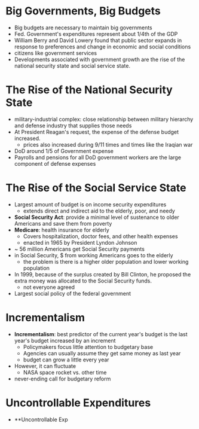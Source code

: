 # Big Governments, Big Budgets
- Big budgets are necessary to maintain big governments
- Fed. Government's expenditures represent about 1/4th of the GDP 
- William Berry and David Lowery found that public sector expands in response to preferences and change in economic and social conditions
- citizens like government services
- Developments associated with government growth are the rise of the national security state and social service state.

# The Rise of the National Security State
- military-industrial complex: close relationship between military hierarchy and defense industry that supplies those needs
- At President Reagan's request, the expense of the defense budget increased.
	- prices also increased during 9/11 times and times like the Iraqian war
- DoD around 1/5 of Government expense
- Payrolls and pensions for all DoD government workers are the large component of defense expenses

# The Rise of the Social Service State
- Largest amount of budget is on income security expenditures
	- extends direct and indirect aid to the elderly, poor, and needy
- **Social Security Act**: provide a minimal level of sustenance to older Americans and save them from poverty
- **Medicare**: health insurance for elderly
	- Covers hospitalization, doctor fees, and other health expenses
	- enacted in 1965 by President Lyndon Johnson
- ~ 56 million Americans get Social Security payments
- in Social Security, $ from working Americans goes to the elderly
	- the problem is there is a higher older population and lower working population
- In 1999, because of the surplus created by Bill Clinton, he proposed the extra money was allocated to the Social Security funds.
	- not everyone agreed
- Largest social policy of the federal government

# Incrementalism
- **Incrementalism**: best predictor of the current year's budget is the last year's budget increased by an increment
	- Policymakers focus little attention to budgetary base
	- Agencies can usually assume they get same money as last year
	- budget can grow a little every year
- However, it can fluctuate
	- NASA space rocket vs. other time
- never-ending call for budgetary reform

# Uncontrollable Expenditures
- **Uncontrollable Exp